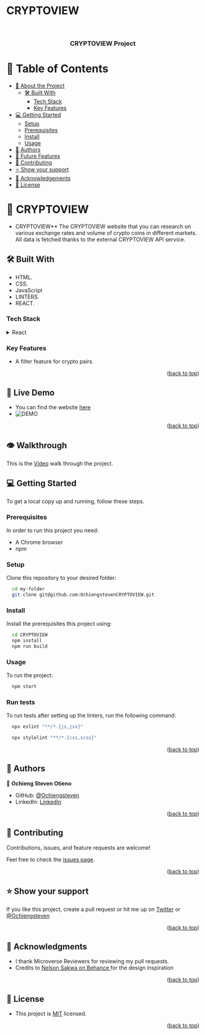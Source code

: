 
# CRYPTOVIEW

<a name="readme-top"></a>

<div align="center">
  <br/>
  <h3><b> CRYPTOVIEW Project</b></h3>
</div>

<!-- TABLE OF CONTENTS -->

# 📗 Table of Contents

- [📖 About the Project](#about-project)
  - [🛠 Built With](#built-with)
    - [Tech Stack](#tech-stack)
    - [Key Features](#key-features)
  <!-- - [🚀 Live Demo](#live-demo) -->
- [💻 Getting Started](#getting-started)
  - [Setup](#setup)
  - [Prerequisites](#prerequisites)
  - [Install](#install)
  - [Usage](#usage)
  <!-- - [Run tests](#run-tests) -->
  <!-- - [Deployment](#triangular_flag_on_post-deployment) -->
- [👥 Authors](#authors)
- [🔭 Future Features](#future-features)
- [🤝 Contributing](#contributing)
- [⭐️ Show your support](#support)
- [🙏 Acknowledgements](#acknowledgements)
- [📝 License](#license)

<!-- PROJECT DESCRIPTION -->

# 📖 CRYPTOVIEW <a name="about-project"></a>

* CRYPTOVIEW**  The CRYPTOVIEW website that you can research on various exchange rates and volume of crypto coins in different markets. All data is fetched thanks to the external CRYPTOVIEW API service.

## 🛠 Built With <a name="built-with"></a>

- HTML.
- CSS.
- JavaScript
- LINTERS.
- REACT.

### Tech Stack <a name="tech-stack"></a>

<details>
  <summary>React</summary>
  <ul>
    <li><a href="https://developer.mozilla.org/en-US/docs/Web/HTML">HTML</a></li>
    <li><a href="https://developer.mozilla.org/en-US/docs/Web/CSS">CSS</a></li>
    <li><a href="https://www.javascript.com/">JavaScript</a></li>
  </ul>
</details>
<!-- Features -->

### Key Features <a name="key-features"></a>

- A filter feature for crypto pairs.

<!--![Screenshot](./assets/screenshot.jpg) -->
<p align="right">(<a href="#readme-top">back to top</a>)</p>

<!-- LIVE DEMO  -->

## 🚀 Live Demo <a name="live-demo"></a>

- You can find the website [here](https://ochiengsteven.github.io/metrics-app/)
- ![DEMO](https://github.com/Ochiengsteven/metrics-app/blob/dev/src/components/assets/images/demo.gif)

<p align="right">(<a href="#readme-top">back to top</a>)</p>

## 👁 Walkthrough

This is the [Video](https://www.loom.com/share/2634314f73ca4cff81c7d51781e42551?sid=3b660ee8-af26-428a-b23c-e5d22936561e) walk through the project.

<!-- GETTING STARTED -->

## 💻 Getting Started <a name="getting-started"></a>

To get a local copy up and running, follow these steps.

### Prerequisites

In order to run this project you need:

- A Chrome browser
- npm

### Setup

Clone this repository to your desired folder:

```sh
  cd my-folder
  git clone git@github.com:OchiengstevenCRYPTOVIEW.git
```

### Install

Install the prerequisites this project using:

```sh
  cd CRYPTOVIEW
  npm install
  npm run build
```

### Usage

To run the project:

```sh
  npm start
```

### Run tests

To run tests after setting up the linters, run the following command:

```sh
  npx eslint "**/*.{js,jsx}"
```

```sh
  npx stylelint "**/*.{css,scss}"
```

<!--
Example command:

```sh
  bin/rails test test/models/article_test.rb
```
--->
<!--
### Deployment

You can deploy this project using:

- Run index.html on your preferred browser.

Example:

```sh

```
 -->

<p align="right">(<a href="#readme-top">back to top</a>)</p>

<!-- AUTHORS -->

## 👥 Authors <a name="authors"></a>

👤 **Ochieng Steven Otieno**

- GitHub: [@Ochiengsteven](https://github.com/Ochiengsteven)
- LinkedIn: [LinkedIn](https://www.linkedin.com/in/steven-ochieng-a43125179/)

<p align="right">(<a href="#readme-top">back to top</a>)</p>

<!-- FUTURE FEATURES

## 🔭 Future Features <a name="future-features"></a>

- [ ] **Adding the calculator functionality of perfoming arithmetic solutions**
- [ ] **modify the page styling**

<p align="right">(<a href="#readme-top">back to top</a>)</p>  -->

<!-- CONTRIBUTING -->

## 🤝 Contributing <a name="contributing"></a>

Contributions, issues, and feature requests are welcome!

Feel free to check the [issues page](https://github.com/Ochiengsteven/math-magicians/issues).

<p align="right">(<a href="#readme-top">back to top</a>)</p>

<!-- SUPPORT -->

## ⭐️ Show your support <a name="support"></a>

If you like this project, create a pull request or hit me up on [Twitter](https://twitter.com/) or [@Ochiengsteven](https://github.com/Ochiengsteven)

<p align="right">(<a href="#readme-top">back to top</a>)</p>

<!-- ACKNOWLEDGEMENTS -->

## 🙏 Acknowledgments <a name="acknowledgements"></a>

- I thank Microverse Reviewers for reviewing my pull requests.
- Credits to [ Nelson Sakwa on Behance ](https://www.behance.net/sakwadesignstudio) for the design inspiration

<p align="right">(<a href="#readme-top">back to top</a>)</p>

<!-- LICENSE -->

## 📝 License <a name="license"></a>

- This project is [MIT](https://github.com/Ochiengsteven/leader-board/blob/layout/LICENSE.md) licensed. </br>

<p align="right">(<a href="#readme-top">back to top</a>)</p>
